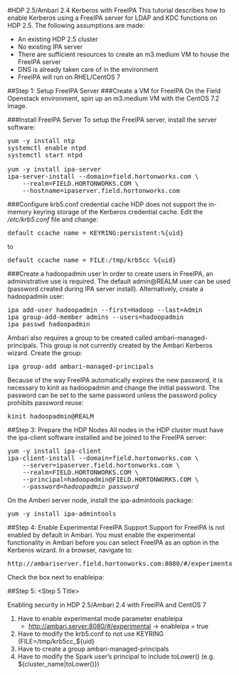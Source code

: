 #HDP 2.5/Ambari 2.4 Kerberos with FreeIPA
This tutorial describes how to enable Kerberos using a FreeIPA server for LDAP and KDC functions on HDP 2.5. The following assumptions are made:<br>
- An existing HDP 2.5 cluster
- No existing IPA server
- There are sufficient resources to create an m3.medium VM to house the FreeIPA server
- DNS is already taken care of in the environment
- FreeIPA will run on RHEL/CentOS 7

##Step 1: Setup FreeIPA Server
###Create a VM for FreeIPA
On the Field Openstack environment, spin up an m3.medium VM with the CentOS 7.2 image. 

###Install FreeIPA Server
To setup the FreeIPA server, install the server software:
<pre>
yum -y install ntp
systemctl enable ntpd
systemctl start ntpd

yum -y install ipa-server
ipa-server-install --domain=field.hortonworks.com \
    --realm=FIELD.HORTONWORKS.COM \
    --hostname=ipaserver.field.hortonworks.com
</pre>

###Configure krb5.conf credential cache
HDP does not support the in-memory keyring storage of the Kerberos credential cache. Edit the <i>/etc/krb5.conf</i> file and change:
<pre>default_ccache_name = KEYRING:persistent:%{uid}</pre>
to
<pre>default_ccache_name = FILE:/tmp/krb5cc_%{uid}</pre>

###Create a hadoopadmin user
In order to create users in FreeIPA, an administrative use is required. The default admin@REALM user can be used (password created during IPA server install). Alternatively, create a hadoopadmin user:
<pre>
ipa add-user hadoopadmin --first=Hadoop --last=Admin
ipa group-add-member admins --users=hadoopadmin
ipa passwd hadoopadmin
</pre>
Ambari also requires a group to be created called ambari-managed-principals. This group is not currently created by the Ambari Kerberos wizard. Create the group:
<pre>
ipa group-add ambari-managed-principals
</pre>
Because of the way FreeIPA automatically expires the new password, it is necessary to kinit as hadoopadmin and change the initial password. The password can be set to the same password unless the password policy prohibits password reuse:
<pre>
kinit hadoopadmin@REALM
</pre>

##Step 3: Prepare the HDP Nodes
All nodes in the HDP cluster must have the ipa-client software installed and be joined to the FreeIPA server:
<pre>
yum -y install ipa-client
ipa-client-install --domain=field.hortonworks.com \
    --server=ipaserver.field.hortonworks.com \
    --realm=FIELD.HORTONWORKS.COM \
    --principal=hadoopadmin@FIELD.HORTONWORKS.COM \
    --password=<i>hadoopadmin_password</i>
</pre>
On the Amberi server node, install the ipa-admintools package:
<pre>
yum -y install ipa-admintools
</pre>

##Step 4: Enable Experimental FreeIPA Support
Support for FreeIPA is not enabled by default in Ambari. You must enable the experimental functionality in Ambari before you can select FreeIPA as an option in the Kerberos wizard. In a browser, navigate to:
<pre>
http://ambariserver.field.hortonworks.com:8080/#/experimental
</pre>
Check the box next to enableipa:
<img href="HDP-2.5-Security-FreeIPA/images/ambari-exp.png">

##Step 5: &lt;Step 5 Title&gt;



Enabling security in HDP 2.5/Ambari 2.4 with FreeIPA and CentOS 7

1. Have to enable experimental mode parameter enableipa
    - http://ambari.server:8080/#/experimental -> enableipa = true
2. Have to modify the krb5.conf to not use KEYRING (FILE=/tmp/krb5cc_${uid}
3. Have to create a group ambari-managed-principals
4. Have to modify the Spark user’s principal to include toLower() (e.g. ${cluster_name|toLower()})
